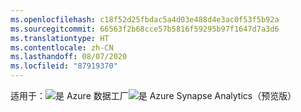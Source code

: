 ```yaml
---
ms.openlocfilehash: c18f52d25fbdac5a4d03e488d4e3ac0f53f5b92a
ms.sourcegitcommit: 66563f2b68cce57b5816f59295b97f1647d7a3d6
ms.translationtype: HT
ms.contentlocale: zh-CN
ms.lasthandoff: 08/07/2020
ms.locfileid: "87919370"
---
```

<Token>适用于：![是](../media/applies-to/yes.png) Azure 数据工厂![是](../media/applies-to/yes.png) Azure Synapse Analytics（预览版）</Token> 

